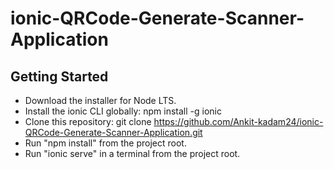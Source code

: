 # ionic-QRCode-Generate-Scanner-Application

## Getting Started
- Download the installer for Node LTS.
- Install the ionic CLI globally: npm install -g ionic
- Clone this repository: git clone https://github.com/Ankit-kadam24/ionic-QRCode-Generate-Scanner-Application.git
- Run "npm install" from the project root.
- Run "ionic serve" in a terminal from the project root.

